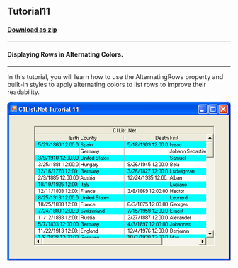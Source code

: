 ## Tutorial11
#### [Download as zip](https://grapecity.github.io/DownGit/#/home?url=https://github.com/GrapeCity/ComponentOne-WinForms-Samples/tree/master/NetFramework\List\CS\Tutorials\Tutorial11)
____
#### Displaying Rows in Alternating Colors.
____
In this tutorial, you will learn how to use the AlternatingRows property and built-in styles to apply alternating colors to list rows to improve their readability.

![screenshot](screenshot.png)
